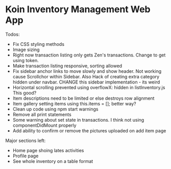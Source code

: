 # Koin Inventory Management Web App

Todos:
- Fix CSS styling methods
- Image sizing
- Right now transaction listing only gets Zen's transactions. Change to get using token.
- Make transaction listing responsive, sorting allowed
- Fix sidebar anchor links to move slowly and show header. Not working cause Scrollchor within Sidebar. Also
	Hack of creating extra category hidden under navbar. CHANGE this sidebar implementation - its weird
- Horizontal scrolling prevented using overflowX: hidden in listInventory.js This good?
- Item descriptions need to be limited or else destroys row alignment
- Item gallery setting items using this.items = []; better way?
- Clean up code using npm start warnings
- Remove all print statements
- Some warning about set state in transactions. I think not using componentDidMount properly
- Add ability to confirm or remove the pictures uploaded on add item page

Major sections left:
- Home page shoing lates activities
- Profile page
- See whole inventory on a table format

